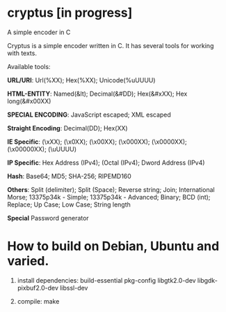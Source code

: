 # cryptus [in progress]
A simple encoder in C

Cryptus is a simple encoder written in C. It has several tools for working with texts.

Available tools:

**URL/URI**: Url(%XX); Hex(%XX); Unicode(%uUUUU)

**HTML-ENTITY**: Named(&lt); Decimal(&#DD); Hex(&#xXX); Hex long(&#x00XX)

**SPECIAL ENCODING**: JavaScript escaped; XML escaped

**Straight Encoding**: Decimal(DD); Hex(XX)

**IE Specific**: (\\xXX); (\\x0XX); (\\x00XX); (\\x000XX); (\\x0000XX); (\\x00000XX); (\\uUUUU)

**IP Specific**: Hex Address (IPv4); (Octal (IPv4); Dword Address (IPv4)

**Hash**: Base64; MD5; SHA-256; RIPEMD160

**Others**: Split (delimiter); Split (Space); Reverse string; Join; International Morse; 13375p34k - Simple; 
13375p34k - Advanced; Binary; BCD (int); Replace; Up Case; Low Case; String length

**Special**
Password generator

# How to build on Debian, Ubuntu and varied.

1. install dependencies: build-essential pkg-config libgtk2.0-dev libgdk-pixbuf2.0-dev libssl-dev

2. compile: make
